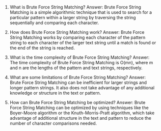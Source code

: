 

1) What is Brute Force String Matching?
Answer: Brute Force String Matching is a simple algorithmic technique that is used to search for a particular pattern within a larger string by traversing the string sequentially and comparing each character.

2) How does Brute Force String Matching work?
Answer: Brute Force String Matching works by comparing each character of the pattern string to each character of the larger text string until a match is found or the end of the string is reached.

3) What is the time complexity of Brute Force String Matching?
Answer: The time complexity of Brute Force String Matching is O(mn), where m and n are the lengths of the pattern and text strings, respectively.

4) What are some limitations of Brute Force String Matching?
Answer: Brute Force String Matching can be inefficient for larger strings and longer pattern strings. It also does not take advantage of any additional knowledge or structure in the text or pattern.

5) How can Brute Force String Matching be optimized?
Answer: Brute Force String Matching can be optimized by using techniques like the Boyer-Moore algorithm or the Knuth-Morris-Pratt algorithm, which take advantage of additional structure in the text and pattern to reduce the number of character comparisons needed.